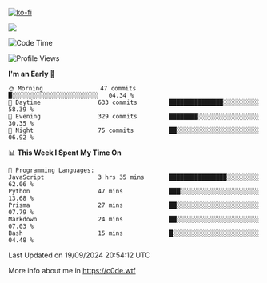 [![ko-fi](https://ko-fi.com/img/githubbutton_sm.svg)](https://ko-fi.com/Z8Z4Y2LKX)

<a href="https://wakatime.com"><img src="https://wakatime.com/share/@c0dezin/b7f18a7c-ab3a-40b8-8bc7-b1b7bf71f1d6.svg" /></a>

<!--START_SECTION:waka-->
![Code Time](http://img.shields.io/badge/Code%20Time-107%20hrs%205%20mins-blue)

![Profile Views](http://img.shields.io/badge/Profile%20Views-0-blue)

**I'm an Early 🐤** 

```text
🌞 Morning                47 commits          █░░░░░░░░░░░░░░░░░░░░░░░░   04.34 % 
🌆 Daytime                633 commits         ███████████████░░░░░░░░░░   58.39 % 
🌃 Evening                329 commits         ████████░░░░░░░░░░░░░░░░░   30.35 % 
🌙 Night                  75 commits          ██░░░░░░░░░░░░░░░░░░░░░░░   06.92 % 
```


📊 **This Week I Spent My Time On** 

```text
💬 Programming Languages: 
JavaScript               3 hrs 35 mins       ████████████████░░░░░░░░░   62.06 % 
Python                   47 mins             ███░░░░░░░░░░░░░░░░░░░░░░   13.68 % 
Prisma                   27 mins             ██░░░░░░░░░░░░░░░░░░░░░░░   07.79 % 
Markdown                 24 mins             ██░░░░░░░░░░░░░░░░░░░░░░░   07.03 % 
Bash                     15 mins             █░░░░░░░░░░░░░░░░░░░░░░░░   04.48 % 
```


 Last Updated on 19/09/2024 20:54:12 UTC
<!--END_SECTION:waka-->

More info about me in https://c0de.wtf
